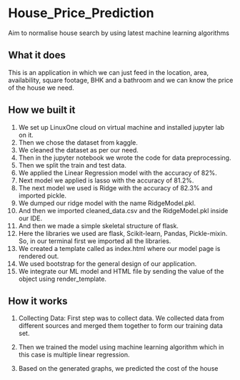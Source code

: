 # House_Price_Prediction
Aim to normalise house search by using latest machine learning algorithms
## What it does
This is an application in which we can just feed in the location, area, availability, square footage, BHK and a bathroom and we can know the price of the house we need. 

## How we built it
1. We set up LinuxOne cloud on virtual machine and installed jupyter lab on it.
2. Then we chose the dataset from kaggle.
3. We cleaned the dataset as per our need.
4. Then in the jupyter notebook we wrote the code for data preprocessing.
5. Then we split the train and test data.
6. We applied the Linear Regression model with the accuracy of 82%.
7. Next model we applied is lasso with the accuracy of 81.2%.
8. The next model we used  is Ridge with the accuracy of  82.3% and imported pickle.
9. We dumped our ridge model with the name RidgeModel.pkl.
10. And then we imported cleaned_data.csv and the RidgeModel.pkl inside our IDE.
11. And then we made a simple skeletal structure of flask.
12. Here the libraries we used are flask, Scikit-learn, Pandas, Pickle-mixin. So, in our terminal first we imported all the libraries.
13. We created a template called as index.html where our model page is rendered out.
14. We used bootstrap for the general design of our application.
15. We integrate our ML model and HTML file by sending the value of the object using render_template.
## How it works
1) Collecting Data: First step was to collect data. We collected data from different sources and merged them together to form our training data set.

2) Then we trained the model using machine learning algorithm which in this case is multiple linear regression.

3) Based on the generated graphs, we predicted the cost of the house
